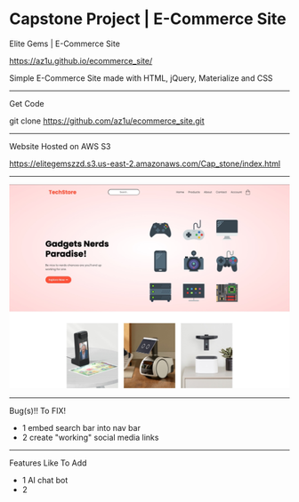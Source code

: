 # Capstone Project | E-Commerce Site
Elite Gems | E-Commerce Site

https://az1u.github.io/ecommerce_site/

Simple E-Commerce Site made with HTML, jQuery, Materialize and CSS
_____
Get Code

git clone https://github.com/az1u/ecommerce_site.git

_______
Website Hosted on AWS S3

https://elitegemszzd.s3.us-east-2.amazonaws.com/Cap_stone/index.html

_______
![Screen Shot](https://github.com/samuelcombey/tech-shop/blob/main/images/screenshot.JPG?raw=true)

_______
Bug(s)!! To FIX!
* 1 embed search bar into nav bar
* 2 create "working" social media links 


______
Features Like To Add
* 1 AI chat bot
* 2
